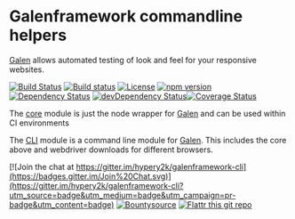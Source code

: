 # Galenframework commandline helpers

[Galen](http://galenframework.com) allows automated testing of look and feel for your responsive websites.

[![Build Status](https://travis-ci.org/hypery2k/galenframework-cli.svg?branch=master)](https://travis-ci.org/hypery2k/galenframework-cli) [![Build status](https://ci.appveyor.com/api/projects/status/fbwy88pc9ia6429w/branch/master?svg=true)](https://ci.appveyor.com/project/hypery2k/galenframework-cli/branch/master) [![License](https://img.shields.io/github/license/mashape/apistatus.svg)](LICENSE) [![npm version](https://badge.fury.io/js/galenframework-cli.svg)](http://badge.fury.io/js/galenframework-cli) [![Dependency Status](https://david-dm.org/hypery2k/galenframework-cli.svg)](https://david-dm.org/hypery2k/galenframework-cli) [![devDependency Status](https://david-dm.org/hypery2k/galenframework-cli/dev-status.svg)](https://david-dm.org/hypery2k/galenframework-cli#info=devDependencies)[![Coverage Status](https://coveralls.io/repos/hypery2k/galenframework-cli/badge.svg?branch=master&service=github)](https://coveralls.io/github/hypery2k/galenframework-cli?branch=master)


The [core](core/) module is just the node wrapper for [Galen](http://galenframework.com) and can be used within CI environments

The [CLI](cli/) module is a command line module for [Galen](http://galenframework.com). This includes the core above and webdriver downloads for different browsers.

[![Join the chat at https://gitter.im/hypery2k/galenframework-cli](https://badges.gitter.im/Join%20Chat.svg)](https://gitter.im/hypery2k/galenframework-cli?utm_source=badge&utm_medium=badge&utm_campaign=pr-badge&utm_content=badge) [![Bountysource](https://www.bountysource.com/badge/tracker?tracker_id=15642797)](https://www.bountysource.com/trackers/15642797-hypery2k-galenframework-cli?utm_source=15642797&utm_medium=shield&utm_campaign=TRACKER_BADGE) [![Flattr this git repo](http://api.flattr.com/button/flattr-badge-large.png)](https://flattr.com/submit/auto?user_id=mreinhardt&url=https://github.com/hypery2k/galenframework-cli&title=badges&language=&tags=github&category=software)
